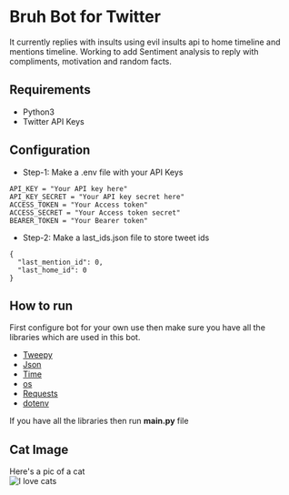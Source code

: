 # Bruh Bot for Twitter

It currently replies with insults using evil insults api to home timeline and mentions timeline.
Working to add Sentiment analysis to reply with compliments, motivation and random facts.

## Requirements

* Python3
* Twitter API Keys

## Configuration


* Step-1: Make a .env file with your API Keys
```
API_KEY = "Your API key here"
API_KEY_SECRET = "Your API key secret here"
ACCESS_TOKEN = "Your Access token"
ACCESS_SECRET = "Your Access token secret"
BEARER_TOKEN = "Your Bearer token"
```
* Step-2: Make a last_ids.json file to store tweet ids
```
{
  "last_mention_id": 0,
  "last_home_id": 0
}
```

## How to run

First configure bot for your own use then make sure you have all the libraries which are used in this bot.
- [Tweepy](https://www.tweepy.org/)
- [Json](https://www.json.org/)
- [Time](https://docs.python.org/3/library/time.html)
- [os](https://docs.python.org/3/library/os.html)
- [Requests](https://pypi.org/project/requests/)
- [dotenv](https://pypi.org/project/python-dotenv/)

If you have all the libraries then run **main.py** file

## Cat Image

Here's a pic of a cat
<br/>
![I love cats](https://st2.depositphotos.com/4684319/7048/i/600/depositphotos_70486253-stock-photo-smiling-cat-cats.jpg)
